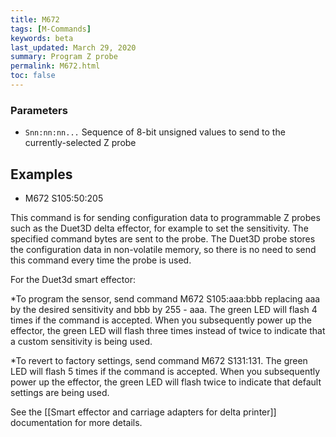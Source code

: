 ```yaml
---
title: M672
tags: [M-Commands] 
keywords: beta 
last_updated: March 29, 2020 
summary: Program Z probe 
permalink: M672.html
toc: false 
---
```



### Parameters

* `Snn:nn:nn...` Sequence of 8-bit unsigned values to send to the currently-selected Z probe

## Examples

* M672 S105:50:205

This command is for sending configuration data to programmable Z probes such as the Duet3D delta effector, for example to set the sensitivity. The specified command bytes are sent to the probe. The Duet3D probe stores the configuration data in non-volatile memory, so there is no need to send this command every time the probe is used.

For the Duet3d smart effector:

*To program the sensor, send command M672 S105:aaa:bbb replacing aaa by the desired sensitivity and bbb by 255 - aaa. The green LED will flash 4 times if the command is accepted. When you subsequently power up the effector, the green LED will flash three times instead of twice to indicate that a custom sensitivity is being used.

*To revert to factory settings, send command M672 S131:131. The green LED will flash 5 times if the command is accepted. When you subsequently power up the effector, the green LED will flash twice to indicate that default settings are being used.

See the [[Smart effector and carriage adapters for delta printer]] documentation for more details.

